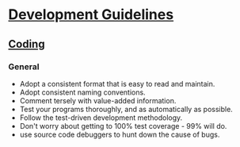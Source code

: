 # [Development Guidelines](../../README.md#coding_general)

## [Coding](../../README.md)

### General

- Adopt a consistent format that is easy to read and maintain.
- Adopt consistent naming conventions.
- Comment tersely with value-added information.
- Test your programs thoroughly, and as automatically as possible. 
- Follow the test-driven development methodology.
- Don't worry about  getting to 100% test coverage - 99% will do.
- use source code debuggers to hunt down the cause of bugs.
